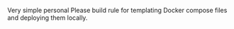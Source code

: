 Very simple personal Please build rule for templating Docker compose files and deploying them locally.

